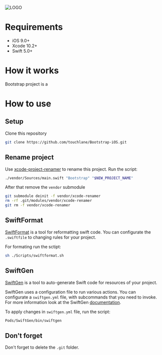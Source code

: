 ![LOGO](https://github.com/touchlane/Bootstrap-iOS/blob/readme/Assets/logo.svg)

# Requirements

* iOS 9.0+
* Xcode 10.2+
* Swift 5.0+

# How it works

Bootstrap project is a 

# How to use

## Setup
Clone this repository

```bash
git clone https://github.com/touchlane/Bootstrap-iOS.git
```

## Rename project
Use [xcode-project-renamer](https://github.com/appculture/xcode-project-renamer) to rename this project. Run the script:

```bash
./vendor/Sources/main.swift "Bootstrap" "$NEW_PROJECT_NAME"
```

After that remove the `vendor` submodule

```bash
git submodule deinit -f vendor/xcode-renamer
rm -rf .git/modules/vendor/xcode-renamer
git rm -f vendor/xcode-renamer
```

## SwiftFormat
[SwiftFormat](https://github.com/nicklockwood/SwiftFormat) is a tool for reformatting swift code.
You can configurate the `.swiftfile` to changing rules for your project.

For formating run the sctipt:

```bash
sh ./Scripts/swiftformat.sh
```

## SwiftGen
[SwiftGen](https://github.com/SwiftGen/SwiftGen) is a tool to auto-generate Swift code for resources of your project.

SwiftGen uses a configuration file to run various actions. You can configurate a `swiftgen.yml` file, with subcommands that you need to invoke. For more information look at the SwiftGen [documentation](https://github.com/SwiftGen/SwiftGen).

To apply changes in `swiftgen.yml` file, run the script:
```bash
Pods/SwiftGen/bin/swiftgen
```

## Don't forget

Don't forget to delete the `.git` folder.
